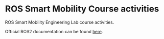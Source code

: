 # ROS Smart Mobility Course activities
ROS Smart Mobility Engineering Lab course activities.

Official ROS2 documentation can be found [here](https://docs.ros.org/en/humble/Tutorials.html).
